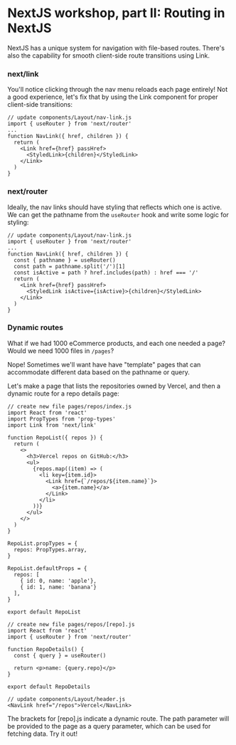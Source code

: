 # NextJS workshop, part II: Routing in NextJS

NextJS has a unique system for navigation with file-based routes. There's also the capability for smooth client-side route transitions using Link.

### next/link

You'll notice clicking through the nav menu reloads each page entirely! Not a good experience, let's fix that by using the Link component for proper client-side transitions:

```
// update components/Layout/nav-link.js
import { useRouter } from 'next/router'
...
function NavLink({ href, children }) {
  return (
    <Link href={href} passHref>
      <StyledLink>{children}</StyledLink>
    </Link>
  )
}
```

### next/router

Ideally, the nav links should have styling that reflects which one is active. We can get the pathname from the `useRouter` hook and write some logic for styling:

```
// update components/Layout/nav-link.js
import { useRouter } from 'next/router'
...
function NavLink({ href, children }) {
  const { pathname } = useRouter()
  const path = pathname.split('/')[1]
  const isActive = path ? href.includes(path) : href === '/'
  return (
    <Link href={href} passHref>
      <StyledLink isActive={isActive}>{children}</StyledLink>
    </Link>
  )
}
```

### Dynamic routes

What if we had 1000 eCommerce products, and each one needed a page? Would we need 1000 files in `/pages`?

Nope! Sometimes we'll want have have "template" pages that can accommodate different data based on the pathname or query.

Let's make a page that lists the repositories owned by Vercel, and then a dynamic route for a repo details page:

```
// create new file pages/repos/index.js
import React from 'react'
import PropTypes from 'prop-types'
import Link from 'next/link'

function RepoList({ repos }) {
  return (
    <>
      <h3>Vercel repos on GitHub:</h3>
      <ul>
        {repos.map((item) => (
          <li key={item.id}>
            <Link href={`/repos/${item.name}`}>
              <a>{item.name}</a>
            </Link>
          </li>
        ))}
      </ul>
    </>
  )
}

RepoList.propTypes = {
  repos: PropTypes.array,
}

RepoList.defaultProps = {
  repos: [
    { id: 0, name: 'apple'},
    { id: 1, name: 'banana'}
  ],
}

export default RepoList
```

```
// create new file pages/repos/[repo].js
import React from 'react'
import { useRouter } from 'next/router'

function RepoDetails() {
  const { query } = useRouter()

  return <p>name: {query.repo}</p>
}

export default RepoDetails
```

```
// update components/Layout/header.js
<NavLink href="/repos">Vercel</NavLink>
```

The brackets for [repo].js indicate a dynamic route. The path parameter will be provided to the page as a query parameter, which can be used for fetching data. Try it out!
